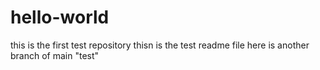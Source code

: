 # hello-world
this is the first test repository
thisn is the test readme file 
here is another branch of main "test"
